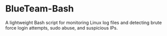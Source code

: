 # BlueTeam-Bash
A lightweight Bash script for monitoring Linux log files and detecting brute force login attempts, sudo abuse, and suspicious IPs.
